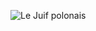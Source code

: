 ![Le Juif polonais](https://upload.wikimedia.org/wikipedia/commons/thumb/a/a3/Kanayi_Kunhiraman_Image.jpg/400px-Kanayi_Kunhiraman_Image.jpg)